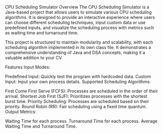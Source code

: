 CPU Scheduling Simulator
Overview
The CPU Scheduling Simulator is a Java-based project that allows users to simulate various CPU scheduling algorithms. It is designed to provide an interactive experience where users can choose different scheduling techniques, input custom data or use predefined inputs, and visualize the scheduling process with metrics such as waiting time and turnaround time.

This project is structured to maintain modularity and scalability, with each scheduling algorithm implemented in its own class file. It demonstrates a comprehensive understanding of Java and DSA concepts, making it a valuable addition to your CV.

Features
Input Modes:

Predefined Input: Quickly test the program with hardcoded data.
Custom Input: Input your own process details.
Supported Scheduling Algorithms:

First Come First Serve (FCFS): Processes are scheduled in the order of their arrival.
Shortest Job First (SJF): Prioritizes processes with the shortest burst time.
Priority Scheduling: Processes are scheduled based on their priority.
Round Robin (RR): Fair scheduling using a fixed time quantum.
Output Metrics:

Waiting Time for each process.
Turnaround Time for each process.
Average Waiting Time and Turnaround Time.

